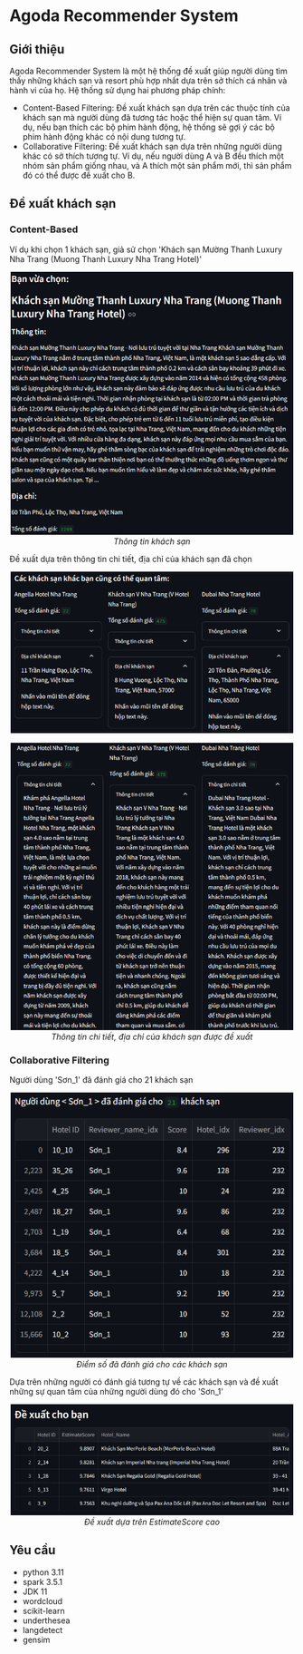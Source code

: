 # Agoda Recommender System
## Giới thiệu
Agoda Recommender System là một hệ thống đề xuất giúp người dùng tìm thấy những khách sạn và resort phù hợp nhất dựa trên sở thích cá nhân và hành vi của họ. Hệ thống sử dụng hai phương pháp chính:
* Content-Based Filtering: Đề xuất khách sạn dựa trên các thuộc tính của khách sạn mà người dùng đã tương tác hoặc thể hiện sự quan tâm. Ví dụ, nếu bạn thích các bộ phim hành động, hệ thống sẽ gợi ý các bộ phim hành động khác có nội dung tương tự.
* Collaborative Filtering: Đề xuất khách sạn dựa trên những người dùng khác có sở thích tương tự. Ví dụ, nếu người dùng A và B đều thích một nhóm sản phẩm giống nhau, và A thích một sản phẩm mới, thì sản phẩm đó có thể được đề xuất cho B.
## Đề xuất khách sạn
### Content-Based
Ví dụ khi chọn 1 khách sạn, giả sử chọn 'Khách sạn Mường Thanh Luxury Nha Trang (Muong Thanh Luxury Nha Trang Hotel)'
<p align="center">
  <img src="demo/content_based/choose_hotel.png" width=500><br/>
  <i>Thông tin khách sạn</i>
</p>

Đề xuất dựa trên thông tin chi tiết, địa chỉ của khách sạn đã chọn
<p align="center">
  <img src="demo/content_based/show_re_1.png" width=500><br/>
  <i></i>
</p>
<p align="center">
  <img src="demo/content_based/show_re_2.png" width=500><br/>
  <i>Thông tin chi tiết, địa chỉ của khách sạn được đề xuất</i>
</p>

### Collaborative Filtering
Người dùng 'Sơn_1' đã đánh giá cho 21 khách sạn
<p align="center">
  <img src="demo/collaborative/user_rate_hotel.png" width=500><br/>
  <i>Điểm số đã đánh giá cho các khách sạn</i>
</p>

Dựa trên những người có đánh giá tương tự về các khách sạn và đề xuất những sự quan tâm của những người dùng đó cho 'Sơn_1'
<p align="center">
  <img src="demo/collaborative/rc_user_based.png" width=500><br/>
  <i>Đề xuất dựa trên EstimateScore cao</i>
</p>

## Yêu cầu
* python 3.11
* spark 3.5.1
* JDK 11
* wordcloud
* scikit-learn
* underthesea
* langdetect
* gensim
